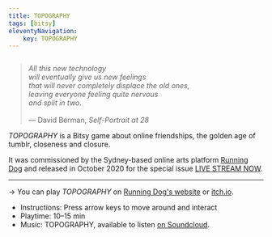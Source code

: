 ```yaml
---
title: TOPOGRAPHY
tags: [bitsy]
eleventyNavigation:
	key: TOPOGRAPHY
---
```


<img src="/img/topo-title.gif" alt="">

> *All this new technology  
will eventually give us new feelings  
that will never completely displace the old ones,  
leaving everyone feeling quite nervous  
and split in two.*  
<br>— David Berman, *Self-Portrait at 28*

*TOPOGRAPHY* is a Bitsy game about online friendships, the golden age of tumblr, closeness and closure. 

It was commissioned by the Sydney-based online arts platform [Running Dog](https://rundog.art/) and released in October 2020 for the special issue [LIVE STREAM NOW](https://rundog.art/issues/live-stream-now/). 

---

→ You can play *TOPOGRAPHY* on [Running Dog's website](https://rundog.art/livestreamnow/topography/) or [itch.io](https://haraiva.itch.io/novena).
- Instructions: Press arrow keys to move around and interact
- Playtime: 10–15 min
- Music: TOPOGRAPHY, available to listen [on Soundcloud](https://soundcloud.com/haraiva/topography).

<div class="gallery2x2">
	<img src="/img/topo-1.gif" alt="" style="grid-area:a"></img>
	<img src="/img/topo-2.gif" alt="" style="grid-area:b"></img>
	<img src="/img/topo-3.gif" alt="" style="grid-area:c"></img>
	<img src="/img/topo-4.gif" alt="" style="grid-area:d"></img>
</div>
